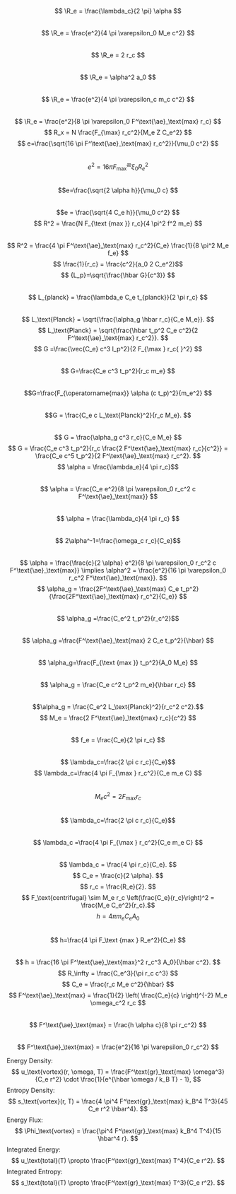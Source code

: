 $$ \R_e = \frac{\lambda_c}{2 \pi} \alpha $$  
$$ \R_e = \frac{e^2}{4 \pi \varepsilon_0 M_e c^2} $$  
$$ \R_e = 2 r_c $$  
$$ \R_e =  \alpha^2 a_0 $$  
$$ \R_e = \frac{e^2}{4 \pi \varepsilon_c m_c c^2} $$  
$$ \R_e = \frac{e^2}{8 \pi \varepsilon_0 F^\text{\ae}_\text{max} r_c} $$
$$ R_x = N \frac{F_{\max} r_c^2}{M_e Z C_e^2} $$
$$ e=\frac{\sqrt{16 \pi F^\text{\ae}_\text{max} r_c^2}}{\mu_0 c^2} $$   
$$ e^2=16 \pi F^\text{\ae}_\text{max} \xi_0 R_e^2 $$   
$$e=\frac{\sqrt{2 \alpha h}}{\mu_0 c} $$  
$$e = \frac{\sqrt{4 C_e h}}{\mu_0 c^2} $$
$$ R^2 = \frac{N F_{\text {max }} r_c}{4 \pi^2 f^2 m_e} $$  
$$ R^2 = \frac{4 \pi F^\text{\ae}_\text{max} r_c^2}{C_e} \frac{1}{8 \pi^2 M_e f_e} $$
$$    \frac{1}{r_c} = \frac{c^2}{a_0 2 C_e^2}$$
$$ {L_p}=\sqrt{\frac{\hbar G}{c^3}} $$  
$$ L_{planck} = \frac{\lambda_e C_e t_{planck}}{2 \pi r_c} $$   
$$ L_\text{Planck} = \sqrt{\frac{\alpha_g \hbar r_c}{C_e M_e}}.  $$
$$ L_\text{Planck} = \sqrt{\frac{\hbar t_p^2 C_e c^2}{2 F^\text{\ae}_\text{max} r_c^2}}. $$
$$ G =\frac{\vec{C_e} c^3 l_p^2}{2 F_{\max } r_c{ }^2} $$  
$$ G=\frac{C_e c^3 t_p^2}{r_c m_e} $$   
$$G=\frac{F_{\operatorname{max}} \alpha (c t_p)^2}{m_e^2} $$  
$$G = \frac{C_e c L_\text{Planck}^2}{r_c M_e}. $$  
$$ G = \frac{\alpha_g c^3 r_c}{C_e M_e} $$
$$ G = \frac{C_e c^3 t_p^2}{r_c \frac{2 F^\text{\ae}_\text{max} r_c}{c^2}} = \frac{C_e c^5 t_p^2}{2 F^\text{\ae}_\text{max} r_c^2}. $$
$$ \alpha = \frac{\lambda_e}{4 \pi r_c}$$  
$$ \alpha = \frac{C_e e^2}{8 \pi \varepsilon_0 r_c^2 c F^\text{\ae}_\text{max}} $$    
$$  \alpha = \frac{\lambda_c}{4 \pi r_c}  $$  
$$ 2\alpha^-1=\frac{\omega_c r_c}{C_e}$$    
$$ \alpha = \frac{\frac{c}{2 \alpha} e^2}{8 \pi \varepsilon_0 r_c^2 c F^\text{\ae}_\text{max}} \implies \alpha^2 = \frac{e^2}{16 \pi \varepsilon_0 r_c^2 F^\text{\ae}_\text{max}}. $$
$$ \alpha_g =  \frac{2F^\text{\ae}_\text{max} C_e t_p^2}{\frac{2F^\text{\ae}_\text{max} r_c^2}{C_e}} $$    
$$ \alpha_g =\frac{C_e^2 t_p^2}{r_c^2}$$     
$$ \alpha_g =\frac{F^\text{\ae}_\text{max} 2 C_e t_p^2}{\hbar} $$  
$$ \alpha_g=\frac{F_{\text {max }} t_p^2}{A_0 M_e} $$   
$$ \alpha_g = \frac{C_e c^2 t_p^2 m_e}{\hbar r_c} $$   
$$\alpha_g = \frac{C_e^2 L_\text{Planck}^2}{r_c^2 c^2}.$$
$$ M_e = \frac{2 F^\text{\ae}_\text{max} r_c}{c^2} $$   
$$ f_e = \frac{C_e}{2 \pi r_c} $$  
$$ \lambda_c=\frac{2 \pi c r_c}{C_e}$$ 
$$ \lambda_c=\frac{4 \pi F_{\max } r_c^2}{C_e m_e C} $$  
$$ M_e c^2 =2 F_{\max } r_c $$  
$$ \lambda_c=\frac{2 \pi c r_c}{C_e}$$   
$$ \lambda_c =\frac{4 \pi F_{\max } r_c^2}{C_e m_e C} $$   
$$ \lambda_c = \frac{4 \pi r_c}{C_e}. $$
$$ C_e = \frac{c}{2 \alpha}. $$
$$ r_c = \frac{R_e}{2}. $$
$$ F_\text{centrifugal} \sim M_e r_c \left(\frac{C_e}{r_c}\right)^2 = \frac{M_e C_e^2}{r_c}.$$
$$ h=4 \pi m_e C_e A_0 $$   
$$ h=\frac{4 \pi F_\text {max } R_e^2}{C_e} $$  
$$ h = \frac{16 \pi F^\text{\ae}_\text{max}^2 r_c^3 A_0}{\hbar c^2}. $$
$$ R_\infty = \frac{C_e^3}{\pi r_c c^3} $$
$$ C_e = \frac{r_c M_e c^2}{\hbar} $$
$$ F^\text{\ae}_\text{max} = \frac{1}{2} \left( \frac{C_e}{c} \right)^{-2} M_e \omega_c^2 r_c $$   
$$ F^\text{\ae}_\text{max} = \frac{h \alpha c}{8 \pi r_c^2} $$   
$$ F^\text{\ae}_\text{max} = \frac{e^2}{16 \pi \varepsilon_0 r_c^2} $$

Energy Density: $$ u_\text{vortex}(r, \omega, T) = \frac{F^\text{gr}_\text{max} \omega^3}{C_e r^2} \cdot \frac{1}{e^{\hbar \omega / k_B T} - 1}, $$
Entropy Density: $$ s_\text{vortex}(r, T) = \frac{4 \pi^4 F^\text{gr}_\text{max} k_B^4 T^3}{45 C_e r^2 \hbar^4}. $$
Energy Flux: $$ \Phi_\text{vortex} = \frac{\pi^4 F^\text{gr}_\text{max} k_B^4 T^4}{15 \hbar^4 r}. $$
Integrated Energy: $$ u_\text{total}(T) \propto \frac{F^\text{gr}_\text{max} T^4}{C_e r^2}. $$
Integrated Entropy: $$ s_\text{total}(T) \propto \frac{F^\text{gr}_\text{max} T^3}{C_e r^2}. $$